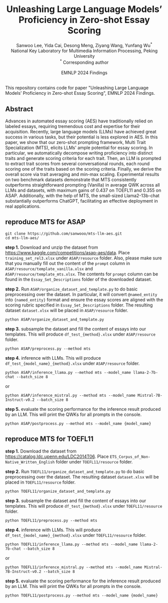 <div align="center">
<h1> Unleashing Large Language Models’ Proficiency in Zero-shot Essay Scoring
</center> <br> <center> </h1>

<p align="center">
Sanwoo Lee, Yida Cai, Desong Meng, Ziyang Wang, Yunfang Wu<sup>*</sup>
<br>
National Key Laboratory for Multimedia Information Processing, Peking University
<br>
<sup>*</sup> Corresponding author
<br><br>
EMNLP 2024 Findings <br>
<br>
</div>

This repository contains code for paper "Unleashing Large Language Models’ Proficiency in Zero-shot Essay Scoring", EMNLP 2024 Findings.

## Abstract
Advances in automated essay scoring (AES) have traditionally relied on labeled essays, requiring tremendous cost and expertise for their acquisition. Recently, large language models (LLMs) have achieved great success in various tasks, but their potential is less explored in AES. In this paper, we show that our zero-shot prompting framework, Multi Trait Specialization (MTS), elicits LLMs' ample potential for essay scoring. In particular, we automatically decompose writing proficiency into distinct traits and generate scoring criteria for each trait. Then, an LLM is prompted to extract trait scores from several conversational rounds, each round scoring one of the traits based on the scoring criteria. Finally, we derive the overall score via trait averaging and min-max scaling. Experimental results on two benchmark datasets demonstrate that MTS consistently outperforms straightforward prompting (Vanilla) in average QWK across all LLMs and datasets, with maximum gains of 0.437 on TOEFL11 and 0.355 on ASAP. Additionally, with the help of MTS, the small-sized Llama2-13b-chat substantially outperforms ChatGPT, facilitating an effective deployment in real applications.



## reproduce MTS for ASAP
```
git clone https://github.com/sanwooo/mts-llm-aes.git
cd mts-llm-aes/
```

**step 1.** Download and unzip the dataset from https://www.kaggle.com/competitions/asap-aes/data. Place `training_set_rel3.xlsx` under `ASAP/resource` folder. Also, please make sure that you manually fill out the content of the `prompt` column in `ASAP/resource/template_vanilla.xlsx` and  `ASAP/resource/template_mts.xlsx`. The contents for `prompt` column can be found in the `Essay_Set_Descriptions` folder of the downloaded dataset.

**step 2.** Run `ASAP/organize_dataset_and_template.py` to do basic preprocessing over the dataset. In particular, it will convert `@named_entity` into `{named_entity}` format and ensure the essay scores are aligned with the scoring rubric specified in `Essay_Set_Descriptions` folder. The resulting dataset `dataset.xlsx` will be placed in `ASAP/resource` folder.
```
python ASAP/organize_dataset_and_template.py
```
**step 3.** subsample the dataset and fill the content of essays into our templates. This will produce `df_test_{method}.xlsx` under `ASAP/resource` folder.
```
python ASAP/preprocess.py --method mts
```

**step 4.** inference with LLMs. This will produce `df_test_{model_name}_{method}.xlsx` under `ASAP/resource` folder.
```
python ASAP/inference_llama.py --method mts --model_name llama-2-7b-chat --batch_size 8
```
or
```
python ASAP/inference_mistral.py --method mts --model_name Mistral-7B-Instruct-v0.2 --batch_size 8
```

**step 5.** evaluate the scoring performance for the inference result produced by an LLM. This will print the QWKs for all prompts in the console.
```
python ASAP/postprocess.py --method mts --model_name {model_name}
```


## reproduce MTS for TOEFL11

**step 1.** Download the dataset from https://catalog.ldc.upenn.edu/LDC2014T06. Place `ETS_Corpus_of_Non-Native_Written_English` folder under `TOEFL11/resource` folder.

**step 2.** Run `TOEFL11/organize_dataset_and_template.py` to do basic preprocessing over the dataset. The resulting dataset `dataset.xlsx` will be placed in `TOEFL11/resource` folder.
```
python TOEFL11/organize_dataset_and_template.py
```
**step 3.** subsample the dataset and fill the content of essays into our templates. This will produce `df_test_{method}.xlsx` under `TOEFL11/resource` folder.
```
python TOEFL11/preprocess.py --method mts
```

**step 4.** inference with LLMs. This will produce `df_test_{model_name}_{method}.xlsx` under `TOEFL11/resource` folder.
```
python TOEFL11/inference_llama.py --method mts --model_name llama-2-7b-chat --batch_size 8
```
or
```
python TOEFL11/inference_mistral.py --method mts --model_name Mistral-7B-Instruct-v0.2 --batch_size 8
```

**step 5.** evaluate the scoring performance for the inference result produced by an LLM. This will print the QWKs for all prompts in the console.
```
python TOEFL11/postprocess.py --method mts --model_name {model_name}
```



